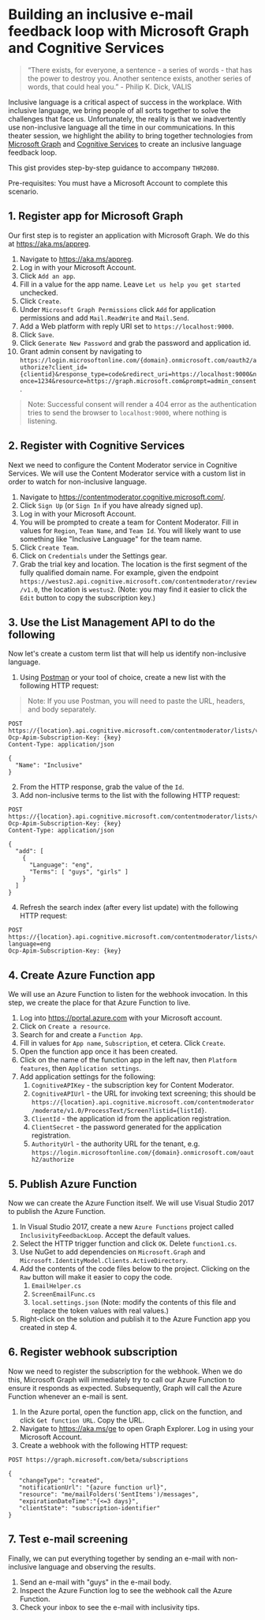# Building an inclusive e-mail feedback loop with Microsoft Graph and Cognitive Services

> “There exists, for everyone, a sentence - a series of words - that has the power to destroy you. Another sentence exists, another series of words, that could heal you.” - Philip K. Dick, VALIS

Inclusive language is a critical aspect of success in the workplace. With inclusive language, we bring people of all sorts together to solve the challenges that face us. Unfortunately, the reality is that we inadvertently use non-inclusive language all the time in our communications. In this theater session, we highlight the ability to bring together technologies from [Microsoft Graph](https://graph.microsoft.com) and [Cognitive Services](https://www.microsoft.com/cognitive) to create an inclusive language feedback loop.

This gist provides step-by-step guidance to accompany `THR2080`.

Pre-requisites: You must have a Microsoft Account to complete this scenario.

## 1. Register app for Microsoft Graph

Our first step is to register an application with Microsoft Graph. We do this at https://aka.ms/appreg.

1. Navigate to https://aka.ms/appreg.
2. Log in with your Microsoft Account.
3. Click `Add an app`.
4. Fill in a value for the app name. Leave `Let us help you get started` unchecked.
5. Click `Create`.
6. Under `Microsoft Graph Permissions` click `Add` for application permissions and add `Mail.ReadWrite` and `Mail.Send`.
7. Add a Web platform with reply URI set to `https://localhost:9000`.
7. Click `Save`.
8. Click `Generate New Password` and grab the password and application id.
9. Grant admin consent by navigating to `https://login.microsoftonline.com/{domain}.onmicrosoft.com/oauth2/authorize?client_id={clientid}&response_type=code&redirect_uri=https://localhost:9000&nonce=1234&resource=https://graph.microsoft.com&prompt=admin_consent`.

> Note: Successful consent will render a 404 error as the authentication tries to send the browser to `localhost:9000`, where nothing is listening.

## 2. Register with Cognitive Services

Next we need to configure the Content Moderator service in Cognitive Services. We will use the Content Moderator service with a custom list in order to watch for non-inclusive language.

1. Navigate to https://contentmoderator.cognitive.microsoft.com/.
2. Click `Sign Up` (or `Sign In` if you have already signed up).
3. Log in with your Microsoft Account.
4. You will be prompted to create a team for Content Moderator. Fill in values for `Region`, `Team Name`, and `Team Id`. You will likely want to use something like "Inclusive Language" for the team name.
5. Click `Create Team`.
6. Click on `Credentials` under the Settings gear.
7. Grab the trial key and location. The location is the first segment of the fully qualified domain name. For example, given the endpoint `https://westus2.api.cognitive.microsoft.com/contentmoderator/review/v1.0`, the location is `westus2`. (Note: you may find it easier to click the `Edit` button to copy the subscription key.)

## 3. Use the List Management API to do the following

Now let's create a custom term list that will help us identify non-inclusive language.

1. Using [Postman](https://getpostman.com) or your tool of choice, create a new list with the following HTTP request:
> Note: If you use Postman, you will need to paste the URL, headers, and body separately.
```http
POST https://{location}.api.cognitive.microsoft.com/contentmoderator/lists/v1.0/termlists
Ocp-Apim-Subscription-Key: {key}
Content-Type: application/json

{
  "Name": "Inclusive"
}
```
2. From the HTTP response, grab the value of the `Id`.
3. Add non-inclusive terms to the list with the following HTTP request:
```http
POST https://{location}.api.cognitive.microsoft.com/contentmoderator/lists/v1.0/termlists/{listId}/BulkUpdate
Ocp-Apim-Subscription-Key: {key}
Content-Type: application/json

{
  "add": [
    {
      "Language": "eng",
      "Terms": [ "guys", "girls" ]
    }
  ]
}
```
4. Refresh the search index (after every list update) with the following HTTP request:
```http
POST https://{location}.api.cognitive.microsoft.com/contentmoderator/lists/v1.0/termlists/{listId}/RefreshIndex?language=eng
Ocp-Apim-Subscription-Key: {key}
```

## 4. Create Azure Function app

We will use an Azure Function to listen for the webhook invocation. In this step, we create the place for that Azure Function to live.

1. Log into https://portal.azure.com with your Microsoft account.
2. Click on `Create a resource`.
3. Search for and create a `Function App`.
4. Fill in values for `App name`, `Subscription`, et cetera. Click `Create`.
5. Open the function app once it has been created.
6. Click on the name of the function app in the left nav, then `Platform features`, then `Application settings`.
7. Add application settings for the following:
   1. `CognitiveAPIKey` - the subscription key for Content Moderator.
   2. `CognitiveAPIUrl` - the URL for invoking text screening; this should be `https://{location}.api.cognitive.microsoft.com/contentmoderator/moderate/v1.0/ProcessText/Screen?listid={listId}`.
   3. `ClientId` - the application id from the application registration.
   4. `ClientSecret` - the password generated for the application registration.
   5. `AuthorityUrl` - the authority URL for the tenant, e.g. `https://login.microsoftonline.com/{domain}.onmicrosoft.com/oauth2/authorize`

## 5. Publish Azure Function

Now we can create the Azure Function itself. We will use Visual Studio 2017 to publish the Azure Function.

1. In Visual Studio 2017, create a new `Azure Functions` project called `InclusivityFeedbackLoop`. Accept the default values.
2. Select the HTTP trigger function and click `OK`. Delete `function1.cs`.
2. Use NuGet to add dependencies on `Microsoft.Graph` and `Microsoft.IdentityModel.Clients.ActiveDirectory`.
3. Add the contents of the code files below to the project. Clicking on the `Raw` button will make it easier to copy the code.
   1. `EmailHelper.cs`
   2. `ScreenEmailFunc.cs`
   3. `local.settings.json` (Note: modify the contents of this file and replace the token values with real values.)
4. Right-click on the solution and publish it to the Azure Function app you created in step 4.

## 6. Register webhook subscription

Now we need to register the subscription for the webhook. When we do this, Microsoft Graph will immediately try to call our Azure Function to ensure it responds as expected. Subsequently, Graph will call the Azure Function whenever an e-mail is sent.

1. In the Azure portal, open the function app, click on the function, and click `Get function URL`. Copy the URL.
2. Navigate to https://aka.ms/ge to open Graph Explorer. Log in using your Microsoft Account.
3. Create a webhook with the following HTTP request:
```http
POST https://graph.microsoft.com/beta/subscriptions

{
   "changeType": "created",
   "notificationUrl": "{azure function url}",
   "resource": "me/mailFolders('SentItems')/messages",
   "expirationDateTime":"{<=3 days}",
   "clientState": "subscription-identifier"
}
```

## 7. Test e-mail screening

Finally, we can put everything together by sending an e-mail with non-inclusive language and observing the results.

1. Send an e-mail with "guys" in the e-mail body.
2. Inspect the Azure Function log to see the webhook call the Azure Function.
3. Check your inbox to see the e-mail with inclusivity tips.